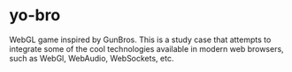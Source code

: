 yo-bro
======

WebGL game inspired by GunBros. This is a study case that attempts to integrate some of the cool technologies available in modern web browsers, such as WebGl, WebAudio, WebSockets, etc.
